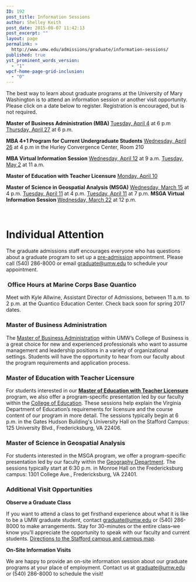 ```yaml
---
ID: 192
post_title: Information Sessions
author: Shelley Keith
post_date: 2015-08-07 11:42:13
post_excerpt: ""
layout: page
permalink: >
  http://www.umw.edu/admissions/graduate/information-sessions/
published: true
yst_prominent_words_version:
  - "1"
wpcf-home-page-grid-inclusion:
  - "0"
---
```

The best way to learn about graduate programs at the University of Mary Washington is to attend an information session or another visit opportunity. Please click on a date below to register. Registration is encouraged, but is not required.

<strong>Master of Business Administration (MBA)
</strong><a href="https://umw.askadmissions.net/Portal/EI/ViewDetails?gid=6235772e580d3a6c884c6584877594510a0e1b">Tuesday, April 4</a> at 6 p.m
<a href="https://umw.askadmissions.net/Portal/EI/ViewDetails?gid=62357750ebef7a74414513b9c1a7f2c418bdfb">Thursday, April 27</a> at 6 p.m.

<strong>MBA 4+1 Program for Current Undergraduate Students</strong>
<a href="https://umw.askadmissions.net/Portal/EI/ViewDetails?gid=62357744b4d3834bd0413985c695827e358db0">Wednesday, April 26</a> at 4 p.m in the Hurley Convergence Center, Room 210

<strong>MBA Virtual Information Session</strong>
<a href="https://umw.askadmissions.net/Portal/EI/ViewDetails?gid=623577b88d81e82d354489a901c2da3743d69d">Wednesday, April 12</a> at 9 a.m.
<a href="https://umw.askadmissions.net/Portal/EI/ViewDetails?gid=62357738a5cf007eaa4bcf85f409dd8baa22c3">Tuesday, May 2</a> at 11 a.m.

<strong>Master of Education with Teacher Licensure</strong>
<a href="https://umw.askadmissions.net/Portal/EI/ViewDetails?gid=62357746ca0982723b42cda6ebd9b6e6a5d707">Monday, April 10</a>

<strong>Master of Science in Geospatial Analysis (MSGA)
</strong><a href="https://umw.askadmissions.net/Portal/EI/ViewDetails?gid=623577530d30ecfa16425a8a4522841f4c6219">Wednesday, March 15</a> at 4 p.m.
<a href="https://umw.askadmissions.net/Portal/EI/ViewDetails?gid=62357736e6fc8cc3264636ba4e19d6b2a0742a">Tuesday, April 11</a> at 4 p.m.
<a href="https://umw.askadmissions.net/Portal/EI/ViewDetails?gid=6235777ec4150634184291b04befcdd87b6e27">Tuesday, April 11</a> at 7 p.m.
<strong>
</strong><strong>MSGA Virtual Information Session
</strong><a href="https://umw.askadmissions.net/Portal/EI/ViewDetails?gid=623577f576ef24e4034bf28d5e63eb1126d179">Wednesday, March 22</a> at 12 p.m.

&nbsp;
<h1>Individual Attention</h1>
The graduate admissions staff encourages everyone who has questions about a graduate program to set up a <a href="http://www.umw.edu/admissions/graduate/advising/">pre-admission</a> appointment. Please call (540) 286-8000 or email <a href="mailto:graduate@umw.edu">graduate@umw.edu</a> to schedule your appointment.
<h3> Office Hours at Marine Corps Base Quantico</h3>
Meet with Kyle Allwine, Assistant Director of Admissions, between 11 a.m. to 2 p.m. at the Quantico Education Center. Check back soon for spring 2017 dates.
<h3>Master of Business Administration</h3>
The <a href="http://www.umw.edu/admissions/graduate/degrees/mba/">Master of Business Administration</a> within UMW’s College of Business is a great choice for new and experienced professionals who want to assume management and leadership positions in a variety of organizational settings. Students will have the opportunity to hear from our faculty about the program requirements and application process.
<h3>Master of Education with Teacher Licensure</h3>
For students interested in our <a href="http://www.umw.edu/admissions/graduate/degrees/med-teacher-licensure/"><strong>Master of Education with Teacher Licensure</strong></a> program, we also offer a program-specific presentation led by our faculty within the <a href="http://education.umw.edu">College of Education</a>. These sessions help explain the Virginia Department of Education’s requirements for licensure and the course content of our program in more detail. The sessions typically begin at 6 p.m. in the Gates Hudson Building's University Hall on the Stafford Campus: 125 University Blvd., Fredericksburg, VA 22406.
<h3>Master of Science in Geospatial Analysis</h3>
For students interested in the MSGA program, we offer a program-specific presentation led by our faculty within the <a href="http://cas.umw.edu/geography/">Geography Department</a>. The sessions typically start at 6:30 p.m. in Monroe Hall on the Fredericksburg campus: 1301 College Ave., Fredericksburg, VA 22401.
<h3>Additional Visit Opportunities</h3>
<strong>Observe a Graduate Class</strong>

If you want to attend a class to get firsthand experience about what it is like to be a UMW graduate student, contact <a href="mailto:graduate@umw.edu">graduate@umw.edu</a> or (540) 286-8000 to make arrangements. Stay for 30-minutes or the entire class–we know you’ll appreciate the opportunity to speak with our faculty and current students. <a href="http://www.umw.edu/visitors/stafford-campus/">Directions to the Stafford campus and campus map</a>.

<strong>On-Site Information Visits</strong>

We are happy to provide an on-site information session about our graduate programs at your place of employment. Contact us at <a href="mailto:graduate@umw.edu">graduate@umw.edu</a> or (540) 286-8000 to schedule the visit!